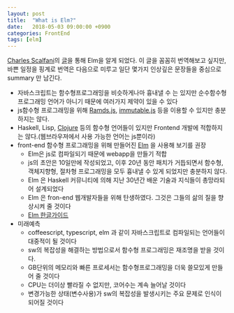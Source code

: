 ```yaml
---
layout: post
title:  "What is Elm?"
date:   2018-05-03 09:00:00 +0900
categories: FrontEnd
tags: [elm]
---
```

[Charles Scalfani][1]의 [글][2]을 통해 Elm을 알게 되었다. 이 글을 꼼꼼히 번역해보고 싶지만, 바쁜 일정을 핑계로 번역은 다음으로 미루고 일단 몇가지 인상깊은 문장들을 중심으로 summary 만 남긴다.

- 자바스크립트는 함수형프로그래밍을 비슷하게나마 흉내낼 수 는 있지만 순수함수형프로그래밍 언어가 아니기 때문에 여러가지 제약이 있을 수 있다
- js함수형 프로그래밍을 위해 [Ramds.js][3], [immutable.js][4] 등을 이용할 수 있지만 충분하지는 않다.
- Haskell, Lisp, [Clojure][5] 등의 함수형 언어들이 있지만 Frontend 개발에 적합하지는 않다.(웹브라우져에서 사용 가능한 언어는 js뿐이라)
- front-end 함수형 프로그래밍을 위해 만들어진 [Elm][7] 을 사용해 보기를 권장
  - Elm은 js로 컴파일되기 때문에 webapp을 만들기 적합
  - js의 초안은 10일만에 작성되었고, 이후 20년 동안 패치가 거듭되면서 함수형, 객체지향형, 절차형 프로그래밍을 모두 흉내낼 수 있게 되었지만 충분하지 않다.
  - Elm 은 Haskell 커뮤니티에 의해 지난 30년간 배운 기술과 지식들이 총망라되어 설계되었다
  - Elm 은 fron-end 웹개발자들을 위해 탄생하였다. 그것은 그들의 삶의 질을 향상시켜 줄 것이다
  - [Elm 한글가이드][6]
- 미래예측
  - coffeescript, typescript, elm 과 같이 자바스크립트로 컴파일되는 언어들이 대중적이 될 것이다
  - sw의 복잡성을 해결하는 방법으로서 함수형 프로그래밍은 재조명을 받을 것이다.
  - GB단위의 메모리와 빠른 프로세서는 함수형프로그래밍을 더욱 쓸모있게 만들어 줄 것이다
  - CPU는 더이상 빨라질 수 없지만, 코어수는 계속 늘어날 것이다
  - 변경가능한 상태(변수사용)가 sw의 복잡성을 발생시키는 주요 문제로 인식이 되어질 것이다






[1]: https://medium.com/@cscalfani
[2]: https://medium.com/@cscalfani/so-you-want-to-be-a-functional-programmer-part-6-db502830403
[3]: http://ramdajs.com/
[4]: https://facebook.github.io/immutable-js/
[5]: https://clojure.org/
[6]: https://kyunooh.gitbooks.io/elm/content/
[7]: http://elm-lang.org/
